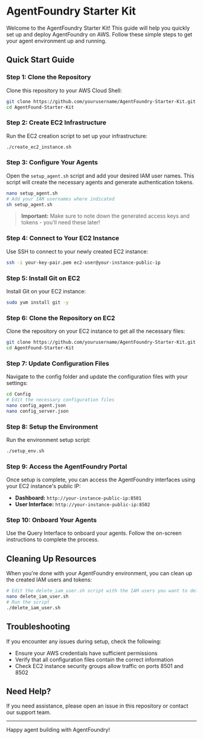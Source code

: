 # AgentFoundry Starter Kit

Welcome to the AgentFoundry Starter Kit! This guide will help you quickly set up and deploy AgentFoundry on AWS. Follow these simple steps to get your agent environment up and running.

## Quick Start Guide

### Step 1: Clone the Repository
Clone this repository to your AWS Cloud Shell:

```bash
git clone https://github.com/yourusername/AgentFoundry-Starter-Kit.git
cd AgentFound-Starter-Kit
```

### Step 2: Create EC2 Infrastructure
Run the EC2 creation script to set up your infrastructure:

```bash
./create_ec2_instance.sh
```

### Step 3: Configure Your Agents
Open the `setup_agent.sh` script and add your desired IAM user names. This script will create the necessary agents and generate authentication tokens.

```bash
nano setup_agent.sh
# Add your IAM usernames where indicated
sh setup_agent.sh
```

> **Important:** Make sure to note down the generated access keys and tokens - you'll need these later!

### Step 4: Connect to Your EC2 Instance
Use SSH to connect to your newly created EC2 instance:

```bash
ssh -i your-key-pair.pem ec2-user@your-instance-public-ip
```

### Step 5: Install Git on EC2
Install Git on your EC2 instance:

```bash
sudo yum install git -y
```

### Step 6: Clone the Repository on EC2
Clone the repository on your EC2 instance to get all the necessary files:

```bash
git clone https://github.com/yourusername/AgentFoundry-Starter-Kit.git
cd AgentFound-Starter-Kit
```

### Step 7: Update Configuration Files
Navigate to the config folder and update the configuration files with your settings:

```bash
cd Config
# Edit the necessary configuration files
nano config_agent.json
nano config_server.json
```

### Step 8: Setup the Environment
Run the environment setup script:

```bash
./setup_env.sh
```

### Step 9: Access the AgentFoundry Portal
Once setup is complete, you can access the AgentFoundry interfaces using your EC2 instance's public IP:

- **Dashboard:** `http://your-instance-public-ip:8501`
- **User Interface:** `http://your-instance-public-ip:8502`

### Step 10: Onboard Your Agents
Use the Query Interface to onboard your agents. Follow the on-screen instructions to complete the process.

## Cleaning Up Resources

When you're done with your AgentFoundry environment, you can clean up the created IAM users and tokens:

```bash
# Edit the delete_iam_user.sh script with the IAM users you want to delete
nano delete_iam_user.sh
# Run the script
./delete_iam_user.sh
```

## Troubleshooting

If you encounter any issues during setup, check the following:
- Ensure your AWS credentials have sufficient permissions
- Verify that all configuration files contain the correct information
- Check EC2 instance security groups allow traffic on ports 8501 and 8502

## Need Help?

If you need assistance, please open an issue in this repository or contact our support team.

---

Happy agent building with AgentFoundry!
